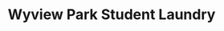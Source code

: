 ---
title: "Wyview Park Student Laundry"
url: /provo/wyview-park-student-laundry/
shop: Wäscherei
---